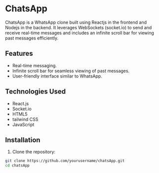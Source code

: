 # ChatsApp

ChatsApp is a WhatsApp clone built using Reactjs in the frontend and Nodejs in the backend. It leverages WebSockets (socket.io) to send and receive real-time messages and includes an infinite scroll bar for viewing past messages efficiently.

## Features

- Real-time messaging.
- Infinite scroll bar for seamless viewing of past messages.
- User-friendly interface similar to WhatsApp.

## Technologies Used

- React.js
- Socket.io
- HTML5
- tailwind CSS
- JavaScript

## Installation

1. Clone the repository:

```bash
git clone https://github.com/yourusername/chatsApp.git
cd chatsApp
